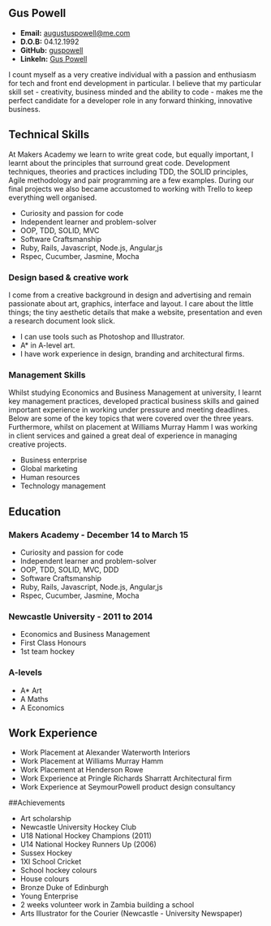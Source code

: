 ## Gus Powell

- <strong>Email:</strong>		augustuspowell@me.com
- <strong>D.O.B:</strong>		04.12.1992
- <strong>GitHub:</strong>		[guspowell](https://github.com/guspowell)
- <strong>LinkeIn:</strong>		[Gus Powell](uk.linkedin.com/pub/gus-powell/69/ba5/350/en
)


I count myself as a very creative individual with a passion and enthusiasm for tech and front end development in particular. I believe that my particular skill set - creativity, business minded and the ability to code - makes me the perfect candidate for a developer role in any forward thinking, innovative business.

## Technical Skills

At Makers Academy we learn to write great code, but equally important, I learnt about the principles that surround great code. Development techniques, theories and practices including TDD, the SOLID principles, Agile methodology and pair programming are a few examples. During our final projects we also became accustomed to working with Trello to keep everything well organised.

- Curiosity and passion for code
- Independent learner and problem-solver
- OOP, TDD, SOLID, MVC
- Software Craftsmanship
- Ruby, Rails, Javascript, Node.js, Angular,js
- Rspec, Cucumber, Jasmine, Mocha

### Design based & creative work

I come from a creative background in design and advertising and remain passionate about art, graphics, interface and layout. I care about the little things; the tiny aesthetic details that make a website, presentation and even a research document look slick.

- I can use tools such as Photoshop and Illustrator.
- A* in A-level art.
- I have work experience in design, branding and architectural firms.

### Management Skills

Whilst studying Economics and Business Management at university, I learnt key management practices, developed practical business skills and gained important experience in working under pressure and meeting deadlines. Below are some of the key topics that were covered over the three years. Furthermore, whilst on placement at Williams Murray Hamm I was working in client services and gained a great deal of experience in managing creative projects.

- Business enterprise
- Global marketing 
- Human resources
- Technology management

## Education

### Makers Academy - December 14 to March 15

- Curiosity and passion for code
- Independent learner and problem-solver
- OOP, TDD, SOLID, MVC, DDD
- Software Craftsmanship
- Ruby, Rails, Javascript, Node.js, Angular,js
- Rspec, Cucumber, Jasmine, Mocha

### Newcastle University - 2011 to 2014

- Economics and Business Management
- First Class Honours
- 1st team hockey

### A-levels

- A* Art
- A Maths
- A Economics


## Work Experience
- Work Placement at Alexander Waterworth Interiors
- Work Placement at Williams Murray Hamm
- Work Placement at Henderson Rowe
- Work Experience at Pringle Richards Sharratt Architectural firm
- Work Experience at SeymourPowell product design consultancy

##Achievements
- Art scholarship
- Newcastle University Hockey Club
- U18 National Hockey Champions (2011)
- U14 National Hockey Runners Up (2006)
- Sussex Hockey
- 1XI School Cricket
- School hockey colours
- House colours
- Bronze Duke of Edinburgh
- Young Enterprise
- 2 weeks volunteer work in Zambia building a school
- Arts Illustrator for the Courier (Newcastle - University Newspaper)
